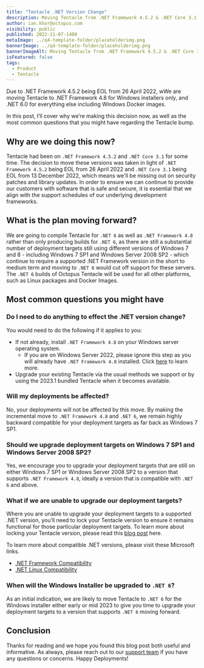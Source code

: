 ```yaml
---
title: "Tentacle .NET Version Change"
description: Moving Tentacle from .NET Framework 4.5.2 & .NET Core 3.1 to .NET Framework 4.8 & .NET 6
author: ian.khor@octopus.com
visibility: public
published: 2022-11-07-1400
metaImage: ../q4-template-folder/placeholderimg.png
bannerImage: ../q4-template-folder/placeholderimg.png
bannerImageAlt: Moving Tentacle from .NET Framework 4.5.2 & .NET Core 3.1 to .NET Framework 4.8 & .NET 6.
isFeatured: false
tags:
  - Product
  - Tentacle
---
```


Due to .NET Framework 4.5.2 being EOL from 26 April 2022, wWe are moving Tentacle to .NET Framework 4.8 for Windows installers only, and .NET 6.0 for everything else including Windows Docker images.

In this post, I’ll cover why we’re making this decision now, as well as the most common questions that you might have regarding the Tentacle bump.


## Why are we doing this now?

Tentacle had been on `.NET Framework 4.5.2` and `.NET Core 3.1` for some time. The decision to move these versions was taken in light of `.NET Framework 4.5.2` being EOL from 26 April 2022 and `.NET Core 3.1` being EOL from 13 December 2022, which means we'll be missing out on security patches and library updates. In order to ensure we can continue to provide our customers with software that is safe and secure, it is essential that we align with the support schedules of our underlying development frameworks.

## What is the plan moving forward?

We are going to compile Tentacle for `.NET 6` as well as `.NET Framework 4.8` rather than only producing builds for `.NET 6`, as there are still a substantial number of deployment targets still using different versions of Windows 7 and 8 - including Windows 7 SP1 and Windows Server 2008 SP2 - which continue to require a supported .NET Framework version in the short to medium term and moving to `.NET 6` would cut off support for these servers. The `.NET 6` builds of Octopus Tentacle will be used for all other platforms, such as Linux packages and Docker Images.

## Most common questions you might have

### Do I need to do anything to effect the .NET version change?

You would need to do the following if it applies to you:

- If not already, install `.NET Framework 4.8` on your Windows server operating system.
  - If you are on Windows Server 2022, please ignore this step as you will already have `.NET Framework 4.8` installed. Click [here](https://learn.microsoft.com/en-us/dotnet/framework/migration-guide/versions-and-dependencies#net-framework-48) to learn more.
- Upgrade your existing Tentacle via the usual methods we support or by using the 2023.1 bundled Tentacle when it becomes available.

### Will my deployments be affected?

No, your deployments will not be affected by this move. By making the incremental move to `.NET Framework 4.8` and `.NET 6`, we remain highly backward compatible for your deployment targets as far back as Windows 7 SP1.

### Should we upgrade deployment targets on Windows 7 SP1 and Windows Server 2008 SP2?

Yes, we encourage you to upgrade your deployment targets that are still on either Windows 7 SP1 or Windows Server 2008 SP2 to a version that supports `.NET Framework 4.8`, ideally a version that is compatible with `.NET 6` and above.

### What if we are unable to upgrade our deployment targets?

Where you are unable to upgrade your deployment targets to a supported .NET version, you’ll need to lock your Tentacle version to ensure it remains functional for those particular deployment targets. To learn more about locking your Tentacle version, please read this [blog post](https://octopus.com/blog/tentacle-versioning) here.

To learn more about compatible .NET versions, please visit these Microsoft links.

- [.NET Framework Compatibility](https://learn.microsoft.com/en-us/dotnet/framework/migration-guide/versions-and-dependencies#net-framework-48)
- [.NET Linux Compatibility](https://learn.microsoft.com/en-us/dotnet/core/install/linux)

### When will the Windows Installer be upgraded to `.NET 6`?

As an initial indication, we are likely to move Tentacle to `.NET 6` for the Windows installer either early or mid 2023 to give you time to upgrade your deployment targets to a version that supports `.NET 6` moving forward.

## Conclusion
Thanks for reading and we hope you found this blog post both useful and informative. As always, please reach out to our [support team](https://octopus.com/support) if you have any questions or concerns. Happy Deployments!
